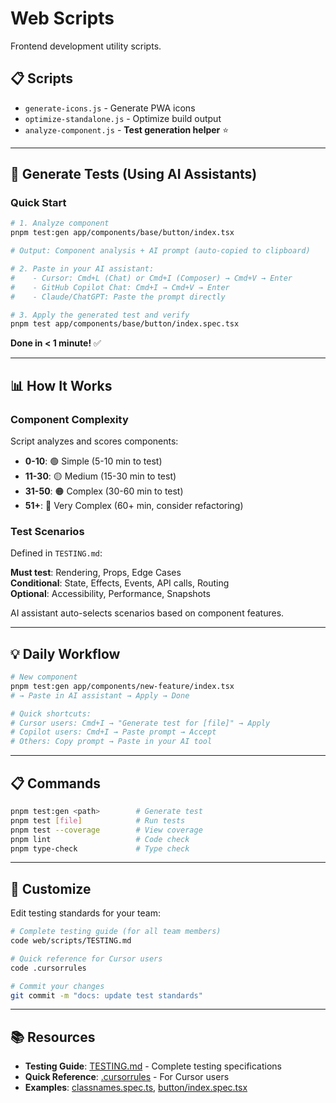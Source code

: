 # Web Scripts

Frontend development utility scripts.

## 📋 Scripts

- `generate-icons.js` - Generate PWA icons
- `optimize-standalone.js` - Optimize build output
- `analyze-component.js` - **Test generation helper** ⭐

______________________________________________________________________

## 🚀 Generate Tests (Using AI Assistants)

### Quick Start

```bash
# 1. Analyze component
pnpm test:gen app/components/base/button/index.tsx

# Output: Component analysis + AI prompt (auto-copied to clipboard)

# 2. Paste in your AI assistant:
#    - Cursor: Cmd+L (Chat) or Cmd+I (Composer) → Cmd+V → Enter
#    - GitHub Copilot Chat: Cmd+I → Cmd+V → Enter
#    - Claude/ChatGPT: Paste the prompt directly

# 3. Apply the generated test and verify
pnpm test app/components/base/button/index.spec.tsx
```

**Done in < 1 minute!** ✅

______________________________________________________________________

## 📊 How It Works

### Component Complexity

Script analyzes and scores components:

- **0-10**: 🟢 Simple (5-10 min to test)
- **11-30**: 🟡 Medium (15-30 min to test)
- **31-50**: 🟠 Complex (30-60 min to test)
- **51+**: 🔴 Very Complex (60+ min, consider refactoring)

### Test Scenarios

Defined in `TESTING.md`:

**Must test**: Rendering, Props, Edge Cases\
**Conditional**: State, Effects, Events, API calls, Routing\
**Optional**: Accessibility, Performance, Snapshots

AI assistant auto-selects scenarios based on component features.

______________________________________________________________________

## 💡 Daily Workflow

```bash
# New component
pnpm test:gen app/components/new-feature/index.tsx
# → Paste in AI assistant → Apply → Done

# Quick shortcuts:
# Cursor users: Cmd+I → "Generate test for [file]" → Apply
# Copilot users: Cmd+I → Paste prompt → Accept
# Others: Copy prompt → Paste in your AI tool
```

______________________________________________________________________

## 📋 Commands

```bash
pnpm test:gen <path>        # Generate test
pnpm test [file]            # Run tests
pnpm test --coverage        # View coverage
pnpm lint                   # Code check
pnpm type-check             # Type check
```

______________________________________________________________________

## 🎯 Customize

Edit testing standards for your team:

```bash
# Complete testing guide (for all team members)
code web/scripts/TESTING.md

# Quick reference for Cursor users
code .cursorrules

# Commit your changes
git commit -m "docs: update test standards"
```

______________________________________________________________________

## 📚 Resources

- **Testing Guide**: [TESTING.md](./TESTING.md) - Complete testing specifications
- **Quick Reference**: [.cursorrules](../../.cursorrules) - For Cursor users
- **Examples**: [classnames.spec.ts](../utils/classnames.spec.ts), [button/index.spec.tsx](../app/components/base/button/index.spec.tsx)
